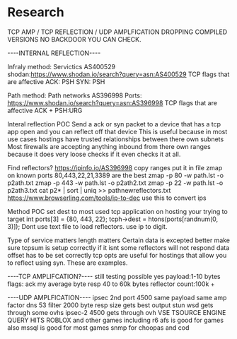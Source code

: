 # Research
TCP AMP / TCP REFLECTION / UDP AMPLFICATION
DROPPING COMPILED VERSIONS NO BACKDOOR YOU CAN CHECK.



----INTERNAL REFLECTION----


Infraly method: Servictics AS400529
shodan:https://www.shodan.io/search?query=asn:AS400529
TCP flags that are affective
ACK: PSH
SYN: PSH


Path method: Path networks AS396998
Ports: https://www.shodan.io/search?query=asn:AS396998
TCP flags that are affective
ACK + PSH:URG


Interal reflection POC
Send a ack or syn packet to a device that has a tcp app open and you can reflect off that device
This is useful because in most use cases hostings have trusted relationships between there own subnets
Most firewalls are accepting  anything inbound from there own ranges because it does very loose checks if it even checks it at all.

Find reflectors?
https://ipinfo.io/AS396998 copy ranges put it in file zmap on known ports 80,443,22,21,3389 are the best
zmap -p 80 -w path.lst -o p2ath.txt
zmap -p 443 -w path.lst -o p2ath2.txt
zmap -p 22 -w path.lst -o p2ath3.txt
cat p2* | sort | uniq >> pathnewreflectors.txt
https://www.browserling.com/tools/ip-to-dec use this to convert ips

Method POC
set dest to most used tcp application on hosting your trying to target
int ports[3] = {80, 443, 22};
tcph->dest = htons(ports[randnum(0, 3)]);
Dont use text file to load reflectors. use ip to digit.

Type of service matters 
length matters
Certain data is excepted better make sure tcpsum is setup correctly if it isnt some reflectors will not respond
data offset has to be set correctly 
tcp opts are useful for hostings that allow you to reflect using syn.
These are examples.

----TCP AMPLIFCATION?----
still testing
possible yes
payload:1-10 bytes
flags: ack
my average byte resp 40 to 60k bytes
reflector count:100k + 


----UDP AMPLFICATION----
ipsec 2nd port 4500 same payload same amp factor
dns 53 filter 2000 byte resp size gets best output
stun wsd gets through some ovhs 
ipsec-2 4500 gets through ovh
VSE TSOURCE ENGINE QUERY HITS ROBLOX and other games including r6
afs is good for games also
mssql is good for most games
snmp for choopas and cod
